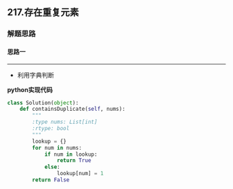 ## 217.存在重复元素
### 解题思路
#### 思路一
****
- 利用字典判断

**python实现代码**
```python
class Solution(object):
    def containsDuplicate(self, nums):
        """
        :type nums: List[int]
        :rtype: bool
        """
        lookup = {}
        for num in nums:
            if num in lookup:
                return True
            else:
                lookup[num] = 1
        return False

```

